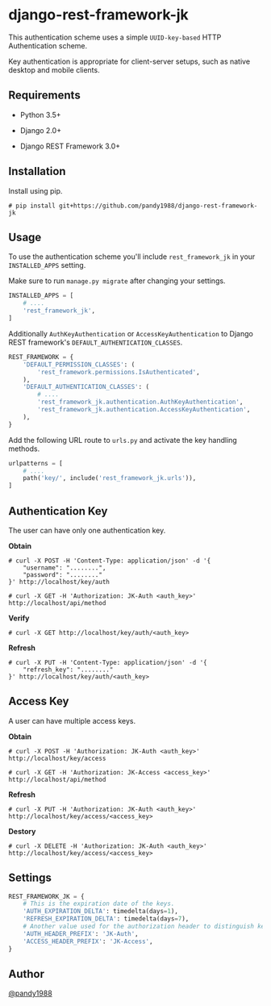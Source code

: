 # django-rest-framework-jk

This authentication scheme uses a simple `UUID-key-based` HTTP Authentication scheme.

Key authentication is appropriate for client-server setups, such as native desktop and mobile clients.

## Requirements

- Python 3.5+

- Django 2.0+

- Django REST Framework 3.0+

## Installation

Install using pip.

```
# pip install git+https://github.com/pandy1988/django-rest-framework-jk
```

## Usage

To use the authentication scheme you'll include `rest_framework_jk` in your `INSTALLED_APPS` setting.

Make sure to run `manage.py migrate` after changing your settings.

```python
INSTALLED_APPS = [
    # ....
    'rest_framework_jk',
]
```

Additionally `AuthKeyAuthentication` or `AccessKeyAuthentication` to Django REST framework's `DEFAULT_AUTHENTICATION_CLASSES`.

```python
REST_FRAMEWORK = {
    'DEFAULT_PERMISSION_CLASSES': (
        'rest_framework.permissions.IsAuthenticated',
    ),
    'DEFAULT_AUTHENTICATION_CLASSES': (
        # ....
        'rest_framework_jk.authentication.AuthKeyAuthentication',
        'rest_framework_jk.authentication.AccessKeyAuthentication',
    ),
}
```

Add the following URL route to `urls.py` and activate the key handling methods.

```python
urlpatterns = [
    # ....
    path('key/', include('rest_framework_jk.urls')),
]
```

## Authentication Key

The user can have only one authentication key.

**Obtain**

```
# curl -X POST -H 'Content-Type: application/json' -d '{
    "username": "........",
    "password": "........"
}' http://localhost/key/auth
```

```
# curl -X GET -H 'Authorization: JK-Auth <auth_key>' http://localhost/api/method
```

**Verify**

```
# curl -X GET http://localhost/key/auth/<auth_key>
```

**Refresh**

```
# curl -X PUT -H 'Content-Type: application/json' -d '{
    "refresh_key": "........"
}' http://localhost/key/auth/<auth_key>
```

## Access Key

A user can have multiple access keys.

**Obtain**

```
# curl -X POST -H 'Authorization: JK-Auth <auth_key>' http://localhost/key/access
```

```
# curl -X GET -H 'Authorization: JK-Access <access_key>' http://localhost/api/method
```

**Refresh**

```
# curl -X PUT -H 'Authorization: JK-Auth <auth_key>' http://localhost/key/access/<access_key>
```

**Destory**

```
# curl -X DELETE -H 'Authorization: JK-Auth <auth_key>' http://localhost/key/access/<access_key>
```

## Settings

```python
REST_FRAMEWORK_JK = {
    # This is the expiration date of the keys.
    'AUTH_EXPIRATION_DELTA': timedelta(days=1),
    'REFRESH_EXPIRATION_DELTA': timedelta(days=7),
    # Another value used for the authorization header to distinguish keys.
    'AUTH_HEADER_PREFIX': 'JK-Auth',
    'ACCESS_HEADER_PREFIX': 'JK-Access',
}
```

## Author

[@pandy1988](https://github.com/pandy1988)
